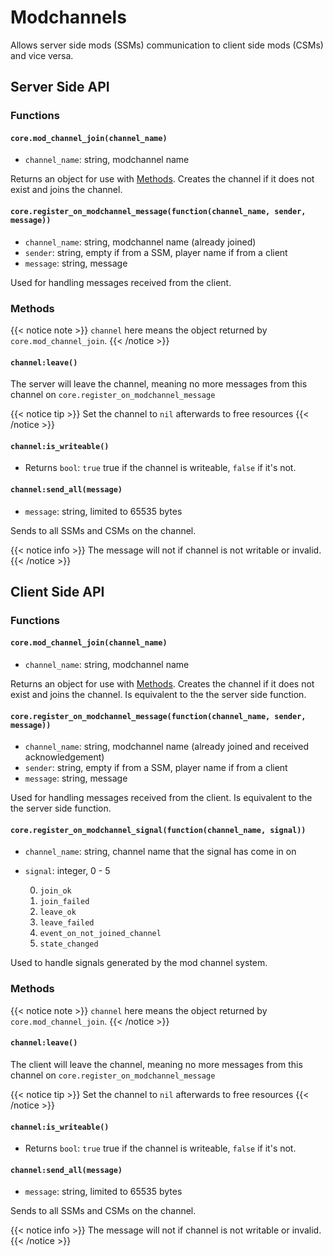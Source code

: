 # Modchannels
Allows server side mods (SSMs) communication to client side mods (CSMs) and vice versa.

## Server Side API

### Functions

#### `core.mod_channel_join(channel_name)`
* `channel_name`: string, modchannel name

Returns an object for use with [Methods](#methods). Creates the channel if it does not exist and joins the channel.

#### `core.register_on_modchannel_message(function(channel_name, sender, message))`
* `channel_name`: string, modchannel name (already joined)
* `sender`: string, empty if from a SSM, player name if from a client
* `message`: string, message

Used for handling messages received from the client.

### Methods
{{< notice note >}}
`channel` here means the object returned by `core.mod_channel_join`.
{{< /notice >}}

#### `channel:leave()`
The server will leave the channel, meaning no more messages from this channel on `core.register_on_modchannel_message`

{{< notice tip >}}
Set the channel to `nil` afterwards to free resources
{{< /notice >}}

#### `channel:is_writeable()`
* Returns `bool`: `true` true if the channel is writeable, `false` if it's not.

#### `channel:send_all(message)`
* `message`: string, limited to 65535 bytes

Sends to all SSMs and CSMs on the channel.

{{< notice info >}}
The message will not if channel is not writable or invalid.
{{< /notice >}}

## Client Side API

### Functions

#### `core.mod_channel_join(channel_name)`
* `channel_name`: string, modchannel name

Returns an object for use with [Methods](#methods-1). Creates the channel if it does not exist and joins the channel. Is equivalent to the the server side function.

#### `core.register_on_modchannel_message(function(channel_name, sender, message))`
* `channel_name`: string, modchannel name (already joined and received acknowledgement)
* `sender`: string, empty if from a SSM, player name if from a client
* `message`: string, message

Used for handling messages received from the client. Is equivalent to the the server side function.

#### `core.register_on_modchannel_signal(function(channel_name, signal))`
* `channel_name`: string, channel name that the signal has come in on
* `signal`: integer, 0 - 5

	0. `join_ok`
	1. `join_failed`
	2. `leave_ok`
	3. `leave_failed`
	4. `event_on_not_joined_channel`
	5. `state_changed`

Used to handle signals generated by the mod channel system.

### Methods
{{< notice note >}}
`channel` here means the object returned by `core.mod_channel_join`.
{{< /notice >}}

#### `channel:leave()`
The client will leave the channel, meaning no more messages from this channel on `core.register_on_modchannel_message`

{{< notice tip >}}
Set the channel to `nil` afterwards to free resources
{{< /notice >}}

#### `channel:is_writeable()`
* Returns `bool`: `true` true if the channel is writeable, `false` if it's not.

#### `channel:send_all(message)`
* `message`: string, limited to 65535 bytes

Sends to all SSMs and CSMs on the channel.

{{< notice info >}}
The message will not if channel is not writable or invalid.
{{< /notice >}}
